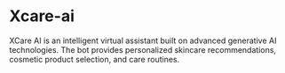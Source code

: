 # Xcare-ai
XCare AI is an intelligent virtual assistant built on advanced generative AI technologies. The bot provides personalized skincare recommendations, cosmetic product selection, and care routines.
